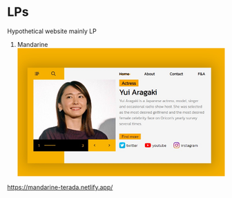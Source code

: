 # LPs
Hypothetical website mainly LP

1. Mandarine
![mandarine preview](./mandarine/site-preview.jpg)

https://mandarine-terada.netlify.app/
